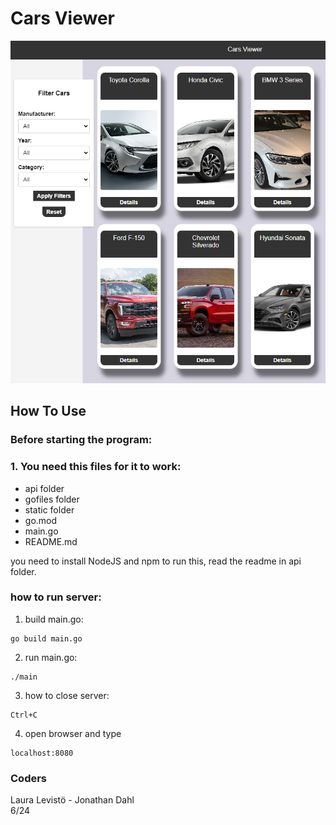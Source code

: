 # Cars Viewer

![Screenshot](viewer.png)

## How To Use

### Before starting the program:

### 1. You need this files for it to work:
- api folder
- gofiles folder
- static folder
- go.mod
- main.go
- README.md

you need to install NodeJS and npm to run this, read the readme in api folder.


### how to run server:

1. build main.go:

```
go build main.go

```

2. run main.go:
```
./main
```

3. how to close server:

```
Ctrl+C
```
4. open browser and type

```
localhost:8080
```

### Coders

Laura Levistö - Jonathan Dahl       
6/24
